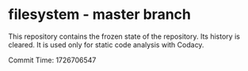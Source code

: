 # filesystem - master branch

This repository contains the frozen state of the repository.
Its history is cleared. It is used only for static code
analysis with Codacy.

Commit Time: 1726706547